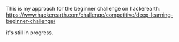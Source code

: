 This is my approach for the beginner challenge on hackerearth:
https://www.hackerearth.com/challenge/competitive/deep-learning-beginner-challenge/

it's still in progress.